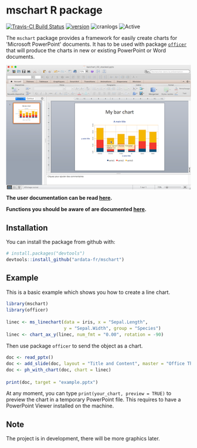 mschart R package
================

<!-- README.md is generated from README.Rmd. Please edit that file -->
[![Travis-CI Build Status](https://travis-ci.org/ardata-fr/mschart.svg?branch=master)](https://travis-ci.org/ardata-fr/mschart) [![version](http://www.r-pkg.org/badges/version/mschart)](https://CRAN.R-project.org/package=mschart) ![cranlogs](http://cranlogs.r-pkg.org./badges/mschart) ![Active](http://www.repostatus.org/badges/latest/active.svg)

The `mschart` package provides a framework for easily create charts for 'Microsoft PowerPoint' documents. It has to be used with package [`officer`](https://davidgohel.github.io/officer) that will produce the charts in new or existing PowerPoint or Word documents.

<img src="tools/ms_barchart.png" align="center"/>

**The user documentation can be read [here](https://ardata-fr.github.io/mschart/articles/introduction.html).**

**Functions you should be aware of are documented [here](https://ardata-fr.github.io/mschart/reference/index.html).**

Installation
------------

You can install the package from github with:

``` r
# install.packages("devtools")
devtools::install_github("ardata-fr/mschart")
```

Example
-------

This is a basic example which shows you how to create a line chart.

``` r
library(mschart)
library(officer)

linec <- ms_linechart(data = iris, x = "Sepal.Length",
                      y = "Sepal.Width", group = "Species")
linec <- chart_ax_y(linec, num_fmt = "0.00", rotation = -90)
```

Then use package `officer` to send the object as a chart.

``` r
doc <- read_pptx()
doc <- add_slide(doc, layout = "Title and Content", master = "Office Theme")
doc <- ph_with_chart(doc, chart = linec)

print(doc, target = "example.pptx")
```

At any moment, you can type `print(your_chart, preview = TRUE)` to preview the chart in a temporary PowerPoint file. This requires to have a PowerPoint Viewer installed on the machine.

Note
----

The project is in development, there will be more graphics later.
